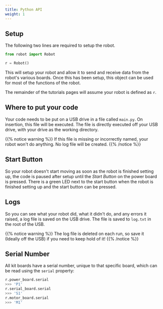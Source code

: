 ```yaml
---
title: Python API
weight: 1
---
```


## Setup
The following two lines are required to setup the robot.

```python
from robot import Robot

r = Robot()
```

This will setup your robot and allow it to send and receive data from the robot's various boards. Once this has been setup, this object can be used for most of the functions of the robot.

The remainder of the tutorials pages will assume your robot is defined as `r`.

## Where to put your code
Your code needs to be put on a USB drive in a file called `main.py`. On insertion, this file will be executed. The file is directly executed off your USB drive, with your drive as the working directory.

{{% notice warning %}}
If this file is missing or incorrectly named, your robot won't do anything. No log file will be created.
{{% /notice %}}

## Start Button
So your robot doesn't start moving as soon as the robot is finished setting up, the code is paused after setup until the _Start Button_ on the power board is pressed. There is a green LED next to the start button when the robot is finished setting up and the start button can be pressed.

## Logs
So you can see what your robot did, what it didn't do, and any errors it raised, a log file is saved on the USB drive. The file is saved to `log.txt` in the root of the USB.

{{% notice warning %}}
The log file is deleted on each run, so save it (Ideally off the USB) if you need to keep hold of it!
{{% /notice %}}

## Serial Number
All kit boards have a serial number, unique to that specific board, which can be read using the `serial` property:

```python
r.power_board.serial
>>> 'P1'
r.serial_board.serial
>>> 'S1'
r.motor_board.serial
>>> 'M1'
```
